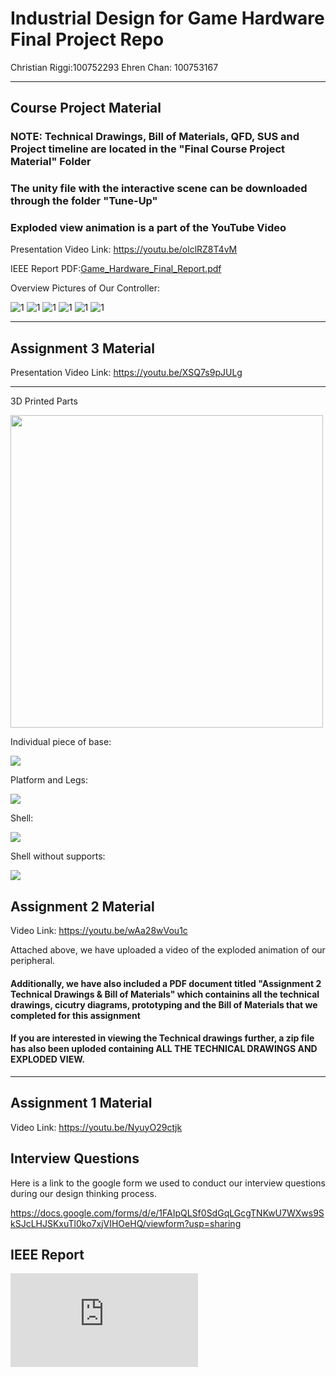 # Industrial Design for Game Hardware Final Project Repo

Christian Riggi:100752293
Ehren Chan: 100753167
____________________________________________________________
## Course Project Material

### NOTE: Technical Drawings, Bill of Materials, QFD, SUS and Project timeline are located in the "Final Course Project Material" Folder
### The unity file with the interactive scene can be downloaded through the folder "Tune-Up"
### Exploded view animation is a part of the YouTube Video

Presentation Video Link: https://youtu.be/olclRZ8T4vM

IEEE Report PDF:[Game_Hardware_Final_Report.pdf](https://github.com/dukeofdance/Game-Hardware-Assignment-Repo/files/10142902/Game_Hardware_Final_Report.pdf)

Overview Pictures of Our Controller:

![1](https://user-images.githubusercontent.com/56273491/205345777-3c1b62d1-b181-4e58-aed2-65901d7fc2b6.jpg)
![1](https://user-images.githubusercontent.com/56273491/205345817-0b3b1db0-5aa1-4bc6-8e3f-35aa08ea21b8.jpg)
![1](https://user-images.githubusercontent.com/56273491/205345835-4f913f5f-f962-4f5f-9789-43c5a8210d48.jpg)
![1](https://user-images.githubusercontent.com/56273491/205345845-bddb454a-ed51-4ebd-b17c-1c7834039296.jpg)
![1](https://user-images.githubusercontent.com/56273491/205345857-b9f81f9d-0e3c-48d9-9553-b4bd703e2c17.jpg)
![1](https://user-images.githubusercontent.com/56273491/205345870-9dfd18c0-82a1-4fb7-918f-7fb015ab0a93.jpg)


____________________________________________________________
## Assignment 3 Material

Presentation Video Link:
https://youtu.be/XSQ7s9pJULg

____________________________________________________________

3D Printed Parts

<img src="https://cdn.discordapp.com/attachments/686777864875409409/1040812977487626250/851A059F-C3CF-40E8-9026-C874C1A34ABA.jpg" height="500" width="500" >

Individual piece of base:

<img src="https://cdn.discordapp.com/attachments/686777864875409409/1040785487507488818/image.png" >

Platform and Legs:

<img src="https://cdn.discordapp.com/attachments/686777864875409409/1040786047098957894/image.png" >

Shell:

<img src="https://cdn.discordapp.com/attachments/686777864875409409/1040786589548294155/image.png" >

Shell without supports:

<img src="https://cdn.discordapp.com/attachments/686777864875409409/1040786782142341161/image.png" >

## Assignment 2 Material

Video Link:
https://youtu.be/wAa28wVou1c

Attached above, we have uploaded a video of the exploded animation of our peripheral.

#### Additionally, we have also included a PDF document titled "Assignment 2 Technical Drawings & Bill of Materials" which containins all the technical drawings, cicutry diagrams, prototyping and the Bill of Materials that we completed for this assignment

#### If you are interested in viewing the Technical drawings further, a zip file has also been uploded containing ALL THE TECHNICAL DRAWINGS AND EXPLODED VIEW.

____________________________________________________________

## Assignment 1 Material

Video Link:
https://youtu.be/NyuyO29ctjk

## Interview Questions

Here is a link to the google form we used to conduct our interview questions during our design thinking process.

https://docs.google.com/forms/d/e/1FAIpQLSf0SdGqLGcgTNKwU7WXws9SkSJcLHJSKxuTl0ko7xjVIHOeHQ/viewform?usp=sharing

## IEEE Report

![Game_Hardware_Assignment 1 Final Paper.pdf](https://github.com/dukeofdance/Game-Hardware-A1/files/9670870/Game_Hardware_Assignment.1.Final.Paper.pdf)



